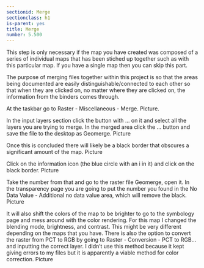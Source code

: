 ```yaml
---
sectionid: Merge
sectionclass: h1
is-parent: yes
title: Merge
number: 5.500
---
```

This step is only necessary if the map you have created was composed of a series of individual maps that has been stiched up together such as with this particular map. If you have a single map then you can skip this part.

The purpose of merging files together within this project is so that the areas being documented are easily distinguishable/connected to each other so that when they are clicked on, no matter where they are clicked on, the information from the binders comes through.

At the taskbar go to Raster - Miscellaneous - Merge.
Picture.

In the input layers section click the button with … on it and select all the layers you are trying to merge.
In the merged area click the … button and save the file to the desktop as Geomerge.
Picture

Once this is concluded there will likely be a black border that obscures a significant amount of the map.
Picture

Click on the information icon (the blue circle with an i in it) and click on the black border.
Picture

Take the number from that and go to the raster file Geomerge, open it.
In the transparency page you are going to put the number you found in the No Data Value - Additional no data value area, which will remove the black.
Picture

It will also shift the colors of the map to be brighter to go to the symbology page and mess around with the color rendering. For this map I changed the blending mode, brightness, and contrast. This might be very different depending on the maps that you have. There is also the option to convert the raster from PCT to RGB by going to Raster - Conversion - PCT to RGB… and inputting the correct layer. I didn’t use this method because it kept giving errors to my files but it is apparently a viable method for color correction.
Picture
